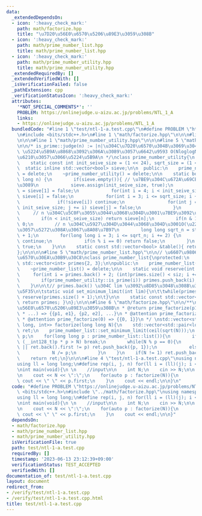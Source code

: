 ```yaml
---
data:
  _extendedDependsOn:
  - icon: ':heavy_check_mark:'
    path: math/factorize.hpp
    title: "\u7D20\u56E0\u6570\u5206\u89E3\u3059\u308B"
  - icon: ':heavy_check_mark:'
    path: math/prime_number_list.hpp
    title: math/prime_number_list.hpp
  - icon: ':heavy_check_mark:'
    path: math/prime_number_utility.hpp
    title: math/prime_number_utility.hpp
  _extendedRequiredBy: []
  _extendedVerifiedWith: []
  _isVerificationFailed: false
  _pathExtension: cpp
  _verificationStatusIcon: ':heavy_check_mark:'
  attributes:
    '*NOT_SPECIAL_COMMENTS*': ''
    PROBLEM: https://onlinejudge.u-aizu.ac.jp/problems/NTL_1_A
    links:
    - https://onlinejudge.u-aizu.ac.jp/problems/NTL_1_A
  bundledCode: "#line 1 \"test/ntl-1-a.test.cpp\"\n#define PROBLEM \"https://onlinejudge.u-aizu.ac.jp/problems/NTL_1_A\"\
    \n#include <bits/stdc++.h>\n#line 1 \"math/factorize.hpp\"\n\n\n#line 1 \"math/prime_number_list.hpp\"\
    \n\n\n#line 1 \"math/prime_number_utility.hpp\"\n\n\n#line 5 \"math/prime_number_utility.hpp\"\
    \n\n/* is_prime::judge(n) := |n|\u304C\u7D20\u6570\u304B\u3069\u3046\u304B\n *\
    \ \u5224\u5B9A\u8868\u3092\u306A\u3089\u3057\u6642\u9593 O(NloglogN) \u3067\u69CB\
    \u6210\u3057\u3066\u5224\u5B9A\n */\nclass prime_number_utility{\n  protected:\n\
    \    static const int init_seive_size = (1 << 24), sqrt_size = (1 << 12);\n  \
    \  static inline std::vector<bool> sieve;\n\n  public:\n    prime_number_utility()\
    \ = delete;\n    ~prime_number_utility() = delete;\n\n    static bool is_prime(long\
    \ long n) {\n        if(sieve.empty()){ // \u7BE9\u304C\u672A\u69CB\u7BC9\u306A\
    \u3089\n            sieve.assign(init_seive_size, true);\n            sieve[0]\
    \ = sieve[1] = false;\n            for(int i = 4; i < init_seive_size; i += 2)\
    \ sieve[i] = false;\n            for(int i = 3; i <= sqrt_size; i += 2) {\n  \
    \              if(!sieve[i]) continue;\n                for(int j = i * 2; j <\
    \ init_seive_size; j += i) sieve[j] = false;\n            }\n        }\n\n   \
    \     // n \u304C\u5C0F\u3055\u3044\u3068\u304D\u3001\u7BE9\u3092\u53C2\u7167\n\
    \        if(n < init_seive_size) return sieve[n];\n        if(n & 1 == 0) return\
    \ 0;\n        // n \u304C\u5927\u304D\u3044\u3068\u304D\u3001O(\u221An) \u8A66\
    \u3057\u5272\u308A\u3067\u8A08\u7B97\n        long long sqrt_n = std::ceil(std::sqrt(n))\
    \ + 1;\n        for(long long i = 3; i <= sqrt_n; i += 2) {\n            if(!sieve[i])\
    \ continue;\n            if(n % i == 0) return false;\n        }\n        return\
    \ true;\n    }\n\n    static const std::vector<bool> &table(){ return sieve; }\n\
    };\n\n\n\n#line 5 \"math/prime_number_list.hpp\"\n\n// \u6607\u9806\u306E\u7D20\
    \u6570\u30EA\u30B9\u30C8\nclass prime_number_list{\nprotected:\n    static inline\
    \ std::vector<int> primes{2, 3};\n\npublic:\n    prime_number_list() = delete;\n\
    \    ~prime_number_list() = delete;\n\n    static void reserve(int siz){\n   \
    \     for(int i = primes.back() + 2; (int)primes.size() < siz; i += 2){\n    \
    \        if(prime_number_utility::is_prime(i)) primes.push_back(i);\n        }\n\
    \    }\n\n\t// primes.back() \u304C lim \u3092\u8D85\u3048\u308B\u307E\u3067\u62E1\
    \u5F35\n\tstatic void set_minimum_limit(int lim){\n\t\twhile(primes.back() < lim)\
    \ reserve(primes.size() + 1);\n\t}\n\n    static const std::vector<int> &list(){\
    \ return primes; }\n};\n\n\n#line 6 \"math/factorize.hpp\"\n\n/**\n * @brief \u7D20\
    \u56E0\u6570\u5206\u89E3\u3059\u308B\n * @return prime_factorize(p1^e1 * p2^e2\
    \ * ...) => {{p1, e1}, {p2, e2], ...}\n * @attention prime_factorize(1) => {}\n\
    \ * @attention prime_factorize(0) => {{0, 1}}\n */ \nstd::vector<std::pair<long\
    \ long, int>> factorize(long long N){\n    std::vector<std::pair<long long, int>>\
    \ ret;\n    prime_number_list::set_minimum_limit(ceil(sqrt(N)));\n    long long\
    \ p;\n    for(long long p : prime_number_list::list()){\n        if(N == 1 ||\
    \ (__int128_t)p * p > N) break;\n        while(N % p == 0){\n            if(ret.empty()\
    \ || ret.back().first != p) ret.push_back({p, 1});\n            else ret.back().second++;\n\
    \            N /= p;\n        }\n    }\n    if(N != 1) ret.push_back({N, 1});\n\
    \    return ret;\n}\n\n\n#line 4 \"test/ntl-1-a.test.cpp\"\nusing namespace std;\n\
    using ll = long long;\n#define rep(i, j, n) for(ll i = (ll)(j); i < (ll)(n); i++)\n\
    \nint main(void){\n \n    //input\n\n    int N;\n    cin >> N;\n\n    //calculate\n\
    \n    cout << N << \":\";\n    for(auto p : factorize(N)){\n        rep(i,0,p.second)\
    \ cout << \" \" << p.first;\n    }\n    cout << endl;\n\n}\n"
  code: "#define PROBLEM \"https://onlinejudge.u-aizu.ac.jp/problems/NTL_1_A\"\n#include\
    \ <bits/stdc++.h>\n#include \"../math/factorize.hpp\"\nusing namespace std;\n\
    using ll = long long;\n#define rep(i, j, n) for(ll i = (ll)(j); i < (ll)(n); i++)\n\
    \nint main(void){\n \n    //input\n\n    int N;\n    cin >> N;\n\n    //calculate\n\
    \n    cout << N << \":\";\n    for(auto p : factorize(N)){\n        rep(i,0,p.second)\
    \ cout << \" \" << p.first;\n    }\n    cout << endl;\n\n}"
  dependsOn:
  - math/factorize.hpp
  - math/prime_number_list.hpp
  - math/prime_number_utility.hpp
  isVerificationFile: true
  path: test/ntl-1-a.test.cpp
  requiredBy: []
  timestamp: '2023-06-13 23:12:39+09:00'
  verificationStatus: TEST_ACCEPTED
  verifiedWith: []
documentation_of: test/ntl-1-a.test.cpp
layout: document
redirect_from:
- /verify/test/ntl-1-a.test.cpp
- /verify/test/ntl-1-a.test.cpp.html
title: test/ntl-1-a.test.cpp
---
```

